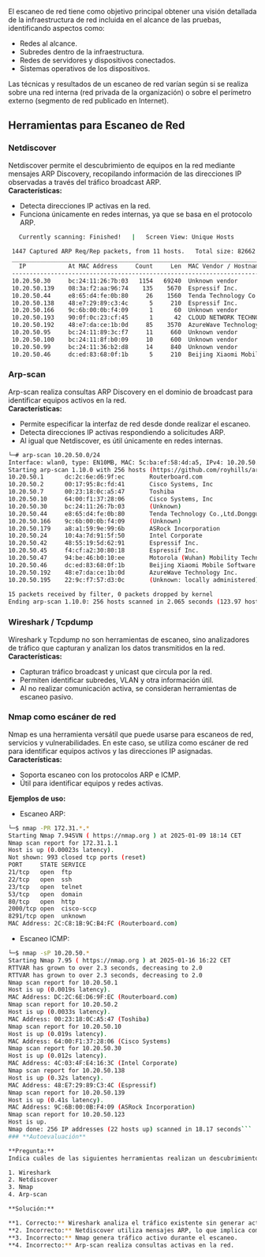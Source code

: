 El escaneo de red tiene como objetivo principal obtener una visión detallada de la infraestructura de red incluida en el alcance de las pruebas, identificando aspectos como:

- Redes al alcance.
- Subredes dentro de la infraestructura.
- Redes de servidores y dispositivos conectados.
- Sistemas operativos de los dispositivos.

Las técnicas y resultados de un escaneo de red varían según si se realiza sobre una red interna (red privada de la organización) o sobre el perímetro externo (segmento de red publicado en Internet).

## Herramientas para Escaneo de Red

### Netdiscover

Netdiscover permite el descubrimiento de equipos en la red mediante mensajes ARP Discovery, recopilando información de las direcciones IP observadas a través del tráfico broadcast ARP.  
**Características:**

- Detecta direcciones IP activas en la red.
- Funciona únicamente en redes internas, ya que se basa en el protocolo ARP.
  

```bash
   Currently scanning: Finished!   |   Screen View: Unique Hosts                                                
                                                                                                              
 1447 Captured ARP Req/Rep packets, from 11 hosts.   Total size: 82662                                        
 _____________________________________________________________________________
   IP            At MAC Address     Count     Len  MAC Vendor / Hostname      
 -----------------------------------------------------------------------------
 10.20.50.30     bc:24:11:26:7b:03   1154   69240  Unknown vendor                                             
 10.20.50.139    08:3a:f2:aa:96:74    135    5670  Espressif Inc.                                             
 10.20.50.44     e8:65:d4:fe:0b:80     26    1560  Tenda Technology Co.,Ltd.Dongguan branch                   
 10.20.50.138    48:e7:29:89:c3:4c      5     210  Espressif Inc.                                             
 10.20.50.166    9c:6b:00:0b:f4:09      1      60  Unknown vendor                                             
 10.20.50.193    90:0f:0c:23:cf:45      1      42  CLOUD NETWORK TECHNOLOGY SINGAPORE PTE. LTD.               
 10.20.50.192    48:e7:da:ce:1b:0d     85    3570  AzureWave Technology Inc.                                  
 10.20.50.95     bc:24:11:89:3c:f7     11     660  Unknown vendor                                             
 10.20.50.100    bc:24:11:8f:b0:09     10     600  Unknown vendor                                             
 10.20.50.99     bc:24:11:36:b2:d8     14     840  Unknown vendor                                             
 10.20.50.46     dc:ed:83:68:0f:1b      5     210  Beijing Xiaomi Mobile Software Co., Ltd   
```

### Arp-scan

Arp-scan realiza consultas ARP Discovery en el dominio de broadcast para identificar equipos activos en la red.  
**Características:**

- Permite especificar la interfaz de red desde donde realizar el escaneo.
- Detecta direcciones IP activas respondiendo a solicitudes ARP.
- Al igual que Netdiscover, es útil únicamente en redes internas.

```bash  
└─# arp-scan 10.20.50.0/24  
Interface: wlan0, type: EN10MB, MAC: 5c:ba:ef:58:4d:a5, IPv4: 10.20.50.123  
Starting arp-scan 1.10.0 with 256 hosts (https://github.com/royhills/arp-scan)  
10.20.50.1      dc:2c:6e:d6:9f:ec       Routerboard.com  
10.20.50.2      00:17:95:8c:fd:41       Cisco Systems, Inc  
10.20.50.7      00:23:18:0c:a5:47       Toshiba  
10.20.50.10     64:00:f1:37:28:06       Cisco Systems, Inc  
10.20.50.30     bc:24:11:26:7b:03       (Unknown)  
10.20.50.44     e8:65:d4:fe:0b:80       Tenda Technology Co.,Ltd.Dongguan branch  
10.20.50.166    9c:6b:00:0b:f4:09       (Unknown)  
10.20.50.179    a8:a1:59:9e:99:6b       ASRock Incorporation  
10.20.50.24     10:4a:7d:91:5f:50       Intel Corporate  
10.20.50.42     48:55:19:5d:62:91       Espressif Inc.  
10.20.50.45     f4:cf:a2:30:80:18       Espressif Inc.  
10.20.50.47     94:be:46:b0:10:ee       Motorola (Wuhan) Mobility Technologies Communication Co., Ltd.  
10.20.50.46     dc:ed:83:68:0f:1b       Beijing Xiaomi Mobile Software Co., Ltd  
10.20.50.192    48:e7:da:ce:1b:0d       AzureWave Technology Inc.  
10.20.50.195    22:9c:f7:57:d3:0c       (Unknown: locally administered)  
  
15 packets received by filter, 0 packets dropped by kernel  
Ending arp-scan 1.10.0: 256 hosts scanned in 2.065 seconds (123.97 hosts/sec). 15 responded
```

### Wireshark / Tcpdump

Wireshark y Tcpdump no son herramientas de escaneo, sino analizadores de tráfico que capturan y analizan los datos transmitidos en la red.  
**Características:**

- Capturan tráfico broadcast y unicast que circula por la red.
- Permiten identificar subredes, VLAN y otra información útil.
- Al no realizar comunicación activa, se consideran herramientas de escaneo pasivo.

### Nmap como escáner de red

Nmap es una herramienta versátil que puede usarse para escaneos de red, servicios y vulnerabilidades. En este caso, se utiliza como escáner de red para identificar equipos activos y las direcciones IP asignadas.  
**Características:**

- Soporta escaneo con los protocolos ARP e ICMP.
- Útil para identificar equipos y redes activas.

**Ejemplos de uso:**

- Escaneo ARP:
```bash
└─$ nmap -PR 172.31.*.*  
Starting Nmap 7.94SVN ( https://nmap.org ) at 2025-01-09 18:14 CET  
Nmap scan report for 172.31.1.1  
Host is up (0.00023s latency).  
Not shown: 993 closed tcp ports (reset)  
PORT     STATE SERVICE  
21/tcp   open  ftp  
22/tcp   open  ssh  
23/tcp   open  telnet  
53/tcp   open  domain  
80/tcp   open  http  
2000/tcp open  cisco-sccp  
8291/tcp open  unknown  
MAC Address: 2C:C8:1B:9C:B4:FC (Routerboard.com)
```
- Escaneo ICMP:
```bash
└─$ nmap -sP 10.20.50.*  
Starting Nmap 7.95 ( https://nmap.org ) at 2025-01-16 16:22 CET  
RTTVAR has grown to over 2.3 seconds, decreasing to 2.0  
RTTVAR has grown to over 2.3 seconds, decreasing to 2.0  
Nmap scan report for 10.20.50.1  
Host is up (0.0019s latency).  
MAC Address: DC:2C:6E:D6:9F:EC (Routerboard.com)  
Nmap scan report for 10.20.50.2  
Host is up (0.0033s latency).  
MAC Address: 00:23:18:0C:A5:47 (Toshiba)  
Nmap scan report for 10.20.50.10  
Host is up (0.019s latency).  
MAC Address: 64:00:F1:37:28:06 (Cisco Systems)  
Nmap scan report for 10.20.50.30  
Host is up (0.012s latency).  
MAC Address: 4C:03:4F:E4:16:3C (Intel Corporate)  
Nmap scan report for 10.20.50.138  
Host is up (0.32s latency).  
MAC Address: 48:E7:29:89:C3:4C (Espressif)  
Nmap scan report for 10.20.50.139  
Host is up (0.41s latency).  
MAC Address: 9C:6B:00:0B:F4:09 (ASRock Incorporation)  
Nmap scan report for 10.20.50.123  
Host is up.  
Nmap done: 256 IP addresses (22 hosts up) scanned in 18.17 seconds```
### **Autoevaluación**

**Pregunta:**  
Indica cuáles de las siguientes herramientas realizan un descubrimiento o escaneo de los hosts de la red de manera totalmente pasiva (es decir, no generan tráfico activo hacia los hosts).

1. Wireshark
2. Netdiscover
3. Nmap
4. Arp-scan

**Solución:**

**1. Correcto:** Wireshark analiza el tráfico existente sin generar actividad.
**2. Incorrecto:** Netdiscover utiliza mensajes ARP, lo que implica comunicación activa.
**3. Incorrecto:** Nmap genera tráfico activo durante el escaneo.
**4. Incorrecto:** Arp-scan realiza consultas activas en la red.